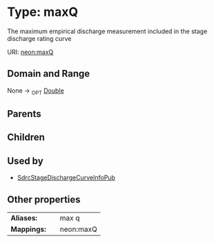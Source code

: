 
# Type: maxQ


The maximum empirical discharge measurement included in the stage discharge rating curve

URI: [neon:maxQ](https://data.neonscience.org/maxQ)


## Domain and Range

None ->  <sub>OPT</sub> [Double](types/Double.md)

## Parents


## Children


## Used by

 * [SdrcStageDischargeCurveInfoPub](SdrcStageDischargeCurveInfoPub.md)

## Other properties

|  |  |  |
| --- | --- | --- |
| **Aliases:** | | max q |
| **Mappings:** | | neon:maxQ |

